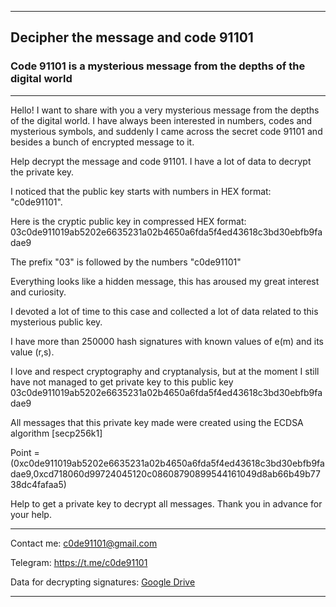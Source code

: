 -------------------------
## Decipher the message and code 91101
### Code 91101 is a mysterious message from the depths of the digital world
-------------------------

Hello! I want to share with you a very mysterious message from the depths of the digital world.
I have always been interested in numbers, codes and mysterious symbols, and suddenly I came across the secret code 91101 and besides a bunch of encrypted message to it.

Help decrypt the message and code 91101. I have a lot of data to decrypt the private key.

I noticed that the public key starts with numbers in HEX format: "c0de91101".

Here is the cryptic public key in compressed HEX format: 03c0de911019ab5202e6635231a02b4650a6fda5f4ed43618c3bd30ebfb9fadae9

The prefix "03" is followed by the numbers "c0de91101"

Everything looks like a hidden message, this has aroused my great interest and curiosity.

I devoted a lot of time to this case and collected a lot of data related to this mysterious public key.

I have more than 250000 hash signatures with known values of e(m) and its value (r,s).

I love and respect cryptography and cryptanalysis, but at the moment I still have not managed to get private key to this public key 03c0de911019ab5202e6635231a02b4650a6fda5f4ed43618c3bd30ebfb9fadae9

All messages that this private key made were created using the ECDSA algorithm [secp256k1]

Point = (0xc0de911019ab5202e6635231a02b4650a6fda5f4ed43618c3bd30ebfb9fadae9,0xcd718060d99724045120c08608790899544161049d8ab66b49b7738dc4fafaa5)

Help to get a private key to decrypt all messages. Thank you in advance for your help.

-------------------------

Contact me: c0de91101@gmail.com

Telegram: https://t.me/c0de91101

Data for decrypting signatures: [Google Drive](https://drive.google.com/drive/u/2/folders/1flAozHYUl0OMnq5wslVd2vxHtQtQXvu3)

-------------------------
